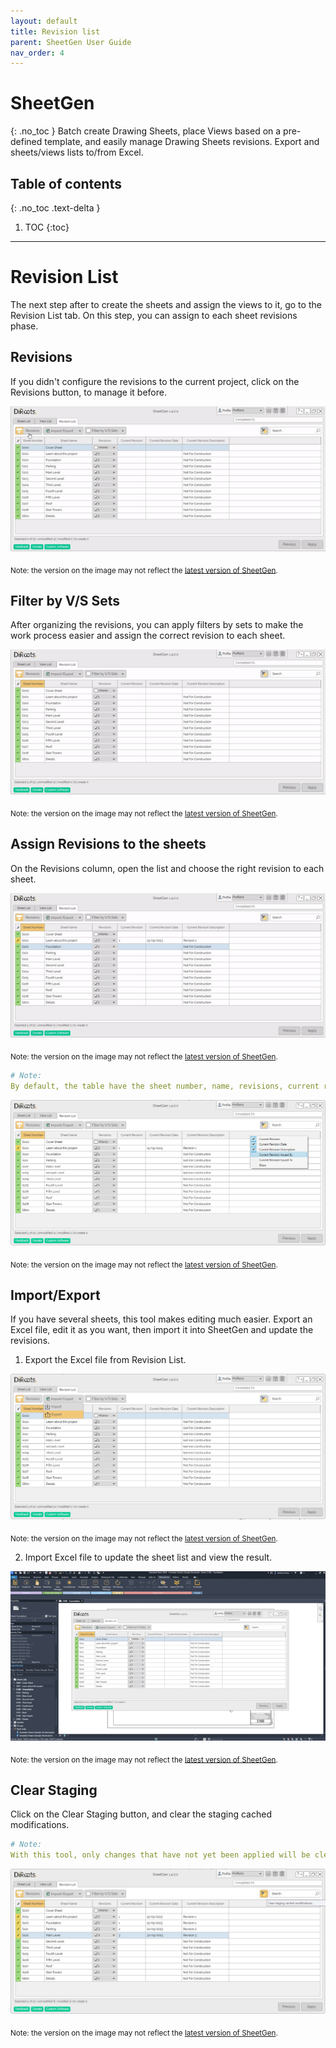 ```yaml
---
layout: default
title: Revision list
parent: SheetGen User Guide
nav_order: 4
---
```


# SheetGen
{: .no_toc }
Batch create Drawing Sheets, place Views based on a pre-defined template, and easily manage Drawing Sheets revisions. Export and sheets/views lists to/from Excel.
## Table of contents
{: .no_toc .text-delta }

1. TOC
{:toc}

---

# Revision List

The next step after to create the sheets and assign the views to it, go to the Revision List tab. On this step, you can assign to each sheet revisions phase.
## Revisions

If you didn't configure the revisions to the current project, click on the Revisions button, to manage it before. 

![SheetGen manage revisions](../../assets\images\SheetGen\SG-Rl-Revisions.gif)

<sub>Note: the version on the image may not reflect the [latest version of SheetGen](https://diroots.com/revit-plugins/batch-create-revit-sheets-and-place-views-with-sheetgen/).</sub>

## Filter by V/S Sets

After organizing the revisions, you can apply filters by sets to make the work process easier and assign the correct revision to each sheet.

![SheetGen apply filter](../../assets\images\SheetGen\SG-Rl-FilterSet.gif)

<sub>Note: the version on the image may not reflect the [latest version of SheetGen](https://diroots.com/revit-plugins/batch-create-revit-sheets-and-place-views-with-sheetgen/).</sub>

## Assign Revisions to the sheets

On the Revisions column, open the list and choose the right revision to each sheet.

![SheetGen add revisions](../../assets\images\SheetGen\SG-Rl-AddRevisions.gif)

<sub>Note: the version on the image may not reflect the [latest version of SheetGen](https://diroots.com/revit-plugins/batch-create-revit-sheets-and-place-views-with-sheetgen/).</sub>

```yaml
# Note:
By default, the table have the sheet number, name, revisions, current revision, current revision date and current revision description columns, but if you want click in the header column with the right mouse button, and choose more columns to add to the table.
```

![SheetGen add more columns](../../assets\images\SheetGen\SG-Rl-Columns.png)

<sub>Note: the version on the image may not reflect the [latest version of SheetGen](https://diroots.com/revit-plugins/batch-create-revit-sheets-and-place-views-with-sheetgen/).</sub>

## Import/Export

If you have several sheets, this tool makes editing much easier. Export an Excel file, edit it as you want, then import it into SheetGen and update the revisions.

1. Export the Excel file from Revision List.

![SheetGen export excel file from revisions](../../assets\images\SheetGen\SG-Rl-ExportExcel.png)

<sub>Note: the version on the image may not reflect the [latest version of SheetGen](https://diroots.com/revit-plugins/batch-create-revit-sheets-and-place-views-with-sheetgen/).</sub>

2. Import Excel file to update the sheet list and view the result.

![SheetGen import excel file](../../assets\images\SheetGen\SG-Rl-ImportExcel.gif)

<sub>Note: the version on the image may not reflect the [latest version of SheetGen](https://diroots.com/revit-plugins/batch-create-revit-sheets-and-place-views-with-sheetgen/).</sub>

## Clear Staging

Click on the Clear Staging button, and clear the staging cached modifications.

```yaml
# Note:
With this tool, only changes that have not yet been applied will be cleared. Changes that have been applied cannot be cleared.
```

![SheetGen clear staging](../../assets\images\SheetGen\SG-Rl-Clear.png)

<sub>Note: the version on the image may not reflect the [latest version of SheetGen](https://diroots.com/revit-plugins/batch-create-revit-sheets-and-place-views-with-sheetgen/).</sub>















